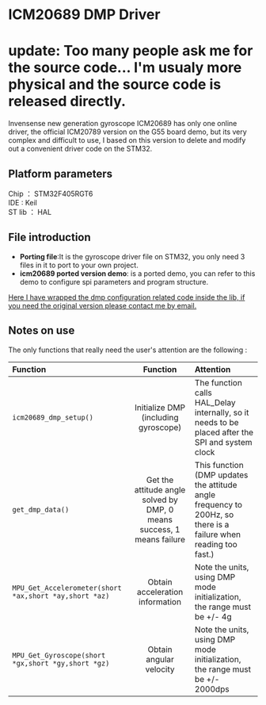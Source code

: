 ICM20689 DMP Driver
===

# update: Too many people ask me for the source code... I'm usualy more physical and the source code is released directly.

Invensense new generation gyroscope ICM20689 has only one online driver, the official ICM20789 version on the G55 board demo, but its very complex and difficult to use, I based on this version to delete and modify out a convenient driver code on the STM32.

## Platform parameters

Chip ： STM32F405RGT6  
IDE :  Keil  
ST lib ： HAL  

## File introduction

* **Porting file**:It is the gyroscope driver file on STM32, you only need 3 files in it to port to your own project.
* **icm20689 ported version demo**: is a ported demo, you can refer to this demo to configure spi parameters and program structure.  

[Here I have wrapped the dmp configuration related code inside the lib, if you need the original version please contact me by email.](adayimaxiga@hotmail.com)

## Notes on use
 
The only functions that really need the user's attention are the following :   

| Function | Function  | Attention |
| :------------ |:---------------:| :-----|
|  `icm20689_dmp_setup()`  | Initialize DMP (including gyroscope) | The function calls HAL_Delay internally, so it needs to be placed after the SPI and system clock |
|  `get_dmp_data()`   |Get the attitude angle solved by DMP, 0 means success, 1 means failure  |  This function (DMP updates the attitude angle frequency to 200Hz, so there is a failure when reading too fast.) |
|  `MPU_Get_Accelerometer(short *ax,short *ay,short *az)` | Obtain acceleration information        |   Note the units, using DMP mode initialization, the range must be +/- 4g |
| `MPU_Get_Gyroscope(short *gx,short *gy,short *gz)` | Obtain angular velocity        |   Note the units, using DMP mode initialization, the range must be +/- 2000dps |
